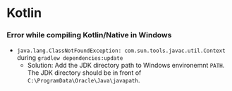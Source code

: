 # Kotlin

### Error while compiling Kotlin/Native in Windows

- `java.lang.ClassNotFoundException: com.sun.tools.javac.util.Context` during `gradlew dependencies:update`
  - Solution: Add the JDK directory path to Windows environemnt `PATH`. The JDK directory should be in front of `C:\ProgramData\Oracle\Java\javapath`.
